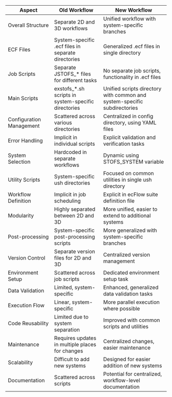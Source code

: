 | Aspect | Old Workflow | New Workflow |
|--------|--------------|--------------|
| Overall Structure | Separate 2D and 3D workflows | Unified workflow with system-specific branches |
| ECF Files | System-specific .ecf files in separate directories | Generalized .ecf files in single directory |
| Job Scripts | Separate JSTOFS_* files for different tasks | No separate job scripts, functionality in .ecf files |
| Main Scripts | exstofs_*.sh scripts in system-specific directories | Unified scripts directory with common and system-specific subdirectories |
| Configuration Management | Scattered across various directories | Centralized in config directory, using YAML files |
| Error Handling | Implicit in individual scripts | Explicit validation and verification tasks |
| System Selection | Hardcoded in separate workflows | Dynamic using STOFS_SYSTEM variable |
| Utility Scripts | System-specific ush directories | Focused on common utilities in single ush directory |
| Workflow Definition | Implicit in job scheduling | Explicit in ecFlow suite definition file |
| Modularity | Highly separated between 2D and 3D | More unified, easier to extend to additional systems |
| Post-processing | System-specific post-processing scripts | More generalized with system-specific branches |
| Version Control | Separate version files for 2D and 3D | Centralized version management |
| Environment Setup | Scattered across job scripts | Dedicated environment setup task |
| Data Validation | Limited, system-specific | Enhanced, generalized data validation tasks |
| Execution Flow | Linear, system-specific | More parallel execution where possible |
| Code Reusability | Limited due to system separation | Improved with common scripts and utilities |
| Maintenance | Requires updates in multiple places for changes | Centralized changes, easier maintenance |
| Scalability | Difficult to add new systems | Designed for easier addition of new systems |
| Documentation | Scattered across scripts | Potential for centralized, workflow-level documentation |
